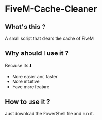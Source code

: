 # FiveM-Cache-Cleaner
## What's this ?
A small script that clears the cache of FiveM
## Why should I use it ?
Because its ⬇️
+ More easier and faster
+ More intuitive
+ Have more feature
## How to use it ?
Just download the PowerShell file and run it.
